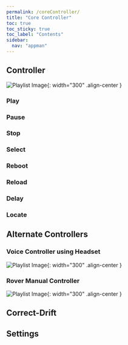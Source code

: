```yaml
---
permalink: /coreController/
title: "Core Controller"
toc: true
toc_sticky: true
toc_label: "Contents"
sidebar:
  nav: "appman"
---
```


## Controller

![Playlist Image](../assets/images/Controller.jpg){: width="300" .align-center }

### Play

### Pause

### Stop

### Select

### Reboot

### Reload

### Delay

### Locate

## Alternate Controllers

### Voice Controller using Headset

![Playlist Image](../assets/images/VoiceController.jpg){: width="300" .align-center }

### Rover Manual Controller

![Playlist Image](../assets/images/RoverController.jpg){: width="300" .align-center }

## Correct-Drift

## Settings

